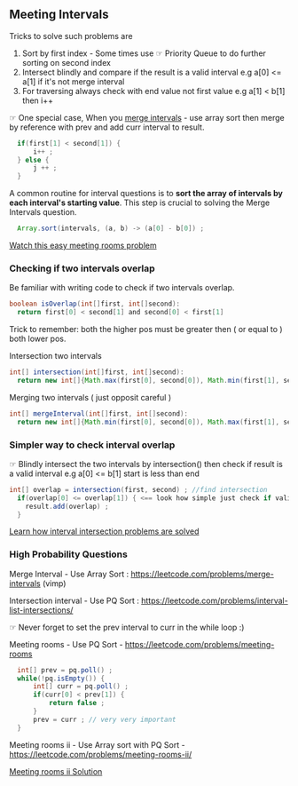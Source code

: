 ## Meeting Intervals

Tricks to solve such problems are
1) Sort by first index - Some times use &#9758; Priority Queue to do further sorting on second index
3) Intersect blindly and compare if the result is a valid interval e.g a[0] <= a[1] if it's not merge interval
4) For traversing always check with end value not first value e.g a[1] < b[1] then i++

&#9758; One special case, When you [merge intervals](https://leetcode.com/problems/merge-intervals) - use array sort then merge by reference with prev and add curr interval to result.
   
```java
  if(first[1] < second[1]) {
      i++ ;
  } else {
      j ++ ;
  }
```

A common routine for interval questions is to **sort the array of intervals by each interval's starting value**. This step is crucial to solving the Merge Intervals question.

```java
  Array.sort(intervals, (a, b) -> (a[0] - b[0]) ;
```

[Watch this easy meeting rooms problem](https://youtu.be/vjMMBIfvXxI)
### Checking if two intervals overlap
Be familiar with writing code to check if two intervals overlap.

```java
boolean isOverlap(int[]first, int[]second):
  return first[0] < second[1] and second[0] < first[1]
```

Trick to remember: both the higher pos must be greater then ( or equal to ) both lower pos.

Intersection two intervals
```java
int[] intersection(int[]first, int[]second):
  return new int[]{Math.max(first[0], second[0]), Math.min(first[1], second[1])} ;
```

Merging two intervals ( just opposit careful )
```java
int[] mergeInterval(int[]first, int[]second):
  return new int[]{Math.min(first[0], second[0]), Math.max(first[1], second[1])} ;
```

### Simpler way to check interval overlap

&#9758; Blindly intersect the two intervals by intersection() then check if result is a valid interval 
e.g a[0] <= b[1] start is less than end

```java
int[] overlap = intersection(first, second) ; //find intersection
  if(overlap[0] <= overlap[1]) { <== look how simple just check if valid interval
    result.add(overlap) ;
  }
```

[Learn how interval intersection problems are solved](https://youtu.be/mN7YcWj08-M)
### High Probability Questions
Merge Interval - Use Array Sort : https://leetcode.com/problems/merge-intervals (vimp) 

Intersection interval - Use PQ Sort : https://leetcode.com/problems/interval-list-intersections/

&#9758; Never forget to set the prev interval to curr in the while loop :)

Meeting rooms - Use PQ Sort - https://leetcode.com/problems/meeting-rooms

```java
  int[] prev = pq.poll() ;
  while(!pq.isEmpty()) {
      int[] curr = pq.poll() ;
      if(curr[0] < prev[1]) {
          return false ;
      }
      prev = curr ; // very very important
  }
```

Meeting rooms ii - Use Array sort with PQ Sort - https://leetcode.com/problems/meeting-rooms-ii/

[Meeting rooms ii Solution](https://youtu.be/Mfd3EDnJejY)


